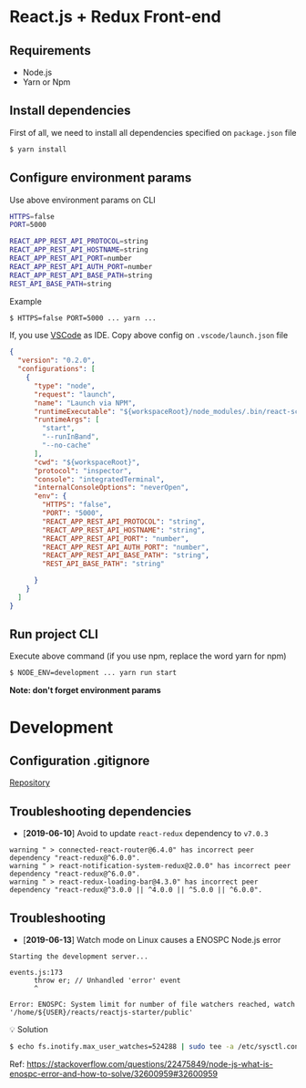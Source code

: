 # React.js + Redux Front-end

## Requirements

* Node.js
* Yarn or Npm

## Install dependencies

First of all, we need to install all dependencies specified on `package.json` file

```sh
$ yarn install
```

## Configure environment params

Use above environment params on CLI

```sh
HTTPS=false
PORT=5000

REACT_APP_REST_API_PROTOCOL=string
REACT_APP_REST_API_HOSTNAME=string
REACT_APP_REST_API_PORT=number
REACT_APP_REST_API_AUTH_PORT=number
REACT_APP_REST_API_BASE_PATH=string
REST_API_BASE_PATH=string

```

Example

```sh
$ HTTPS=false PORT=5000 ... yarn ...
```

If, you use [VSCode](https://code.visualstudio.com/) as IDE. Copy above config on `.vscode/launch.json` file

```json
{
  "version": "0.2.0",
  "configurations": [
    {
      "type": "node",
      "request": "launch",
      "name": "Launch via NPM",
      "runtimeExecutable": "${workspaceRoot}/node_modules/.bin/react-scripts",
      "runtimeArgs": [
        "start",
        "--runInBand",
        "--no-cache"
      ],
      "cwd": "${workspaceRoot}",
      "protocol": "inspector",
      "console": "integratedTerminal",
      "internalConsoleOptions": "neverOpen",
      "env": {
        "HTTPS": "false",
        "PORT": "5000",
        "REACT_APP_REST_API_PROTOCOL": "string",
        "REACT_APP_REST_API_HOSTNAME": "string",
        "REACT_APP_REST_API_PORT": "number",
        "REACT_APP_REST_API_AUTH_PORT": "number",
        "REACT_APP_REST_API_BASE_PATH": "string",
        "REST_API_BASE_PATH": "string"

      }
    }
  ]
}
```

## Run project CLI

Execute above command (if you use npm, replace the word yarn for npm)

```sh
$ NODE_ENV=development ... yarn run start
```

**Note: don't forget environment params**

# Development

## Configuration .gitignore

[Repository](https://github.com/github/gitignore/blob/master/Node.gitignore)

## Troubleshooting dependencies

* [**2019-06-10**] Avoid to update `react-redux` dependency to `v7.0.3`

```
warning " > connected-react-router@6.4.0" has incorrect peer dependency "react-redux@^6.0.0".
warning " > react-notification-system-redux@2.0.0" has incorrect peer dependency "react-redux@^6.0.0".
warning " > react-redux-loading-bar@4.3.0" has incorrect peer dependency "react-redux@^3.0.0 || ^4.0.0 || ^5.0.0 || ^6.0.0".
```

## Troubleshooting

* [**2019-06-13**] Watch mode on Linux causes a ENOSPC Node.js error

```
Starting the development server...

events.js:173
      throw er; // Unhandled 'error' event
      ^

Error: ENOSPC: System limit for number of file watchers reached, watch '/home/${USER}/reacts/reactjs-starter/public'
```

:bulb: Solution

```sh
$ echo fs.inotify.max_user_watches=524288 | sudo tee -a /etc/sysctl.conf && sudo sysctl -p
```

Ref: https://stackoverflow.com/questions/22475849/node-js-what-is-enospc-error-and-how-to-solve/32600959#32600959
